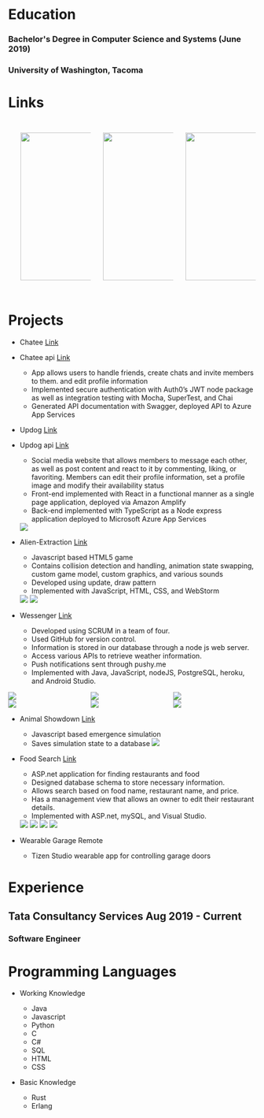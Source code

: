 # Education

### Bachelor's Degree in Computer Science and Systems (June 2019)

### University of Washington, Tacoma

# Links

<div class="row">
  <div class="column">
     <a href="/ethanwc_resume.pdf" download>
         <img src="/img/logo_resume.png" style="width:300px;height:300px;margin:25px">
     </a>
  </div>
  <div class="column">
      <a href="https://github.com/ethanwc">
          <img src="/img/logo_github.png" style="width:300px;height:300px;margin:25px;">
      </a>
  </div>
    <div class="column">
      <a href="https://www.linkedin.com/in/ethanwch">
          <img src="/img/logo_linkedin.png" style="width:300px;height:300px;margin:25px;">
      </a>
  </div>
</div>
  
# Projects

- Chatee [Link](http://ethanwc.net/chatee)
- Chatee api [Link](http://ethanwc.net/chatee-api)

  - App allows users to handle friends, create chats and invite members to them. and edit profile information
  - Implemented secure authentication with Auth0’s JWT node package as well as integration testing with Mocha, SuperTest, and Chai
  - Generated API documentation with Swagger, deployed API to Azure App Services

- Updog [Link](http://ethanwc.net/updog)
- Updog api [Link](http://ethanwc.net/updog-api)

  - Social media website that allows members to message each other, as well as post content and react to it by commenting, liking, or favoriting. Members can edit their profile information, set a profile image and modify their availability status
  - Front-end implemented with React in a functional manner as a single page application, deployed via Amazon Amplify
  - Back-end implemented with TypeScript as a Node express application deployed to Microsoft Azure App Services

  <img src="/img/updog1.PNG">

- Alien-Extraction [Link](http://ethanwc.net/Alien-Extraction)

  - Javascript based HTML5 game
  - Contains collision detection and handling, animation state swapping, custom game model, custom graphics, and various sounds
  - Developed using update, draw pattern
  - Implemented with JavaScript, HTML, CSS, and WebStorm

  <img src="/img/motherload1.png">
  <img src="/img/motherload2.png">

- Wessenger [Link](http://github.com/ethanwc/Wessenger)
  - Developed using SCRUM in a team of four.
  - Used GitHub for version control.
  - Information is stored in our database through a node js web server.
  - Access various APIs to retrieve weather information.
  - Push notifications sent through pushy.me
  - Implemented with Java, JavaScript, nodeJS, PostgreSQL, heroku, and Android Studio.

<div class="row">
  <div class="column">
    <img src="/img/app1.jpg">
  </div>
  <div class="column">
    <img src="/img/app2.jpg">
  </div>
   <div class="column">
    <img src="/img/app3.jpg">
  </div>
</div>
<div class="row">
  <div class="column">
    <img src="/img/app4.jpg">
  </div>
  <div class="column">
    <img src="/img/app5.jpg">
  </div>
   <div class="column">
    <img src="/img/app6.jpg">
  </div>
</div>

- Animal Showdown [Link](http://ethanwc.net/Animal-Showdown)

  - Javascript based emergence simulation
  - Saves simulation state to a database
    <img src="/img/animalshowdown.png">

- Food Search [Link](http://github.com/ethanwc/FoodSearch)

  - ASP.net application for finding restaurants and food
  - Designed database schema to store necessary information.
  - Allows search based on food name, restaurant name, and price.
  - Has a management view that allows an owner to edit their restaurant details.
  - Implemented with ASP.net, mySQL, and Visual Studio.

  <img src="/img/foodsearch1.png">
  <img src="/img/foodsearch2.png">
  <img src="/img/foodsearch3.png">
  <img src="/img/foodsearch4.png">

- Wearable Garage Remote

  - Tizen Studio wearable app for controlling garage doors

# Experience

## **Tata Consultancy Services** Aug 2019 - Current

### Software Engineer

# Programming Languages

- Working Knowledge

  - Java
  - Javascript
  - Python
  - C
  - C#
  - SQL
  - HTML
  - CSS

- Basic Knowledge
  - Rust
  - Erlang
    <style>
    .row {
      display: flex;
    }

.column {
flex: 50%;
padding: 2px;
}
</style>
